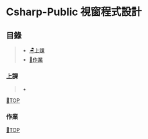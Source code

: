 # Csharp-Public 視窗程式設計

## 目錄
>- [🪑上課](#上課)
>- [📙作業](#作業)
### 上課
>- []()

[📍TOP](#目錄)
### 作業

[📍TOP](#目錄)
